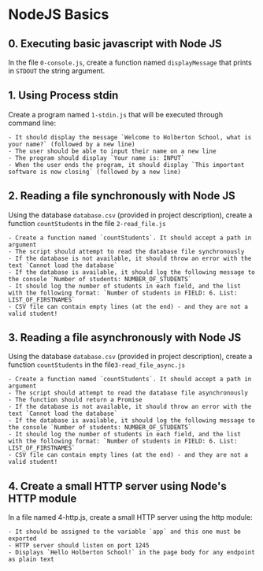 # NodeJS Basics

## 0. Executing basic javascript with Node JS
In the file `0-console.js`, create a function named `displayMessage` that prints in `STDOUT` the string argument.

## 1. Using Process stdin
Create a program named `1-stdin.js` that will be executed through command line:

    - It should display the message `Welcome to Holberton School, what is your name?` (followed by a new line)
    - The user should be able to input their name on a new line
    - The program should display `Your name is: INPUT`
    - When the user ends the program, it should display `This important software is now closing` (followed by a new line)

## 2. Reading a file synchronously with Node JS
Using the database `database.csv` (provided in project description), create a function `countStudents` in the file `2-read_file.js`

    - Create a function named `countStudents`. It should accept a path in argument
    - The script should attempt to read the database file synchronously
    - If the database is not available, it should throw an error with the text `Cannot load the database`
    - If the database is available, it should log the following message to the console `Number of students: NUMBER_OF_STUDENTS`
    - It should log the number of students in each field, and the list with the following format: `Number of students in FIELD: 6. List: LIST_OF_FIRSTNAMES`
    - CSV file can contain empty lines (at the end) - and they are not a valid student!

## 3. Reading a file asynchronously with Node JS
Using the database `database.csv` (provided in project description), create a function `countStudents` in the file`3-read_file_async.js`

    - Create a function named `countStudents`. It should accept a path in argument
    - The script should attempt to read the database file asynchronously
    - The function should return a Promise
    - If the database is not available, it should throw an error with the text `Cannot load the database`
    - If the database is available, it should log the following message to the console `Number of students: NUMBER_OF_STUDENTS`
    - It should log the number of students in each field, and the list with the following format: `Number of students in FIELD: 6. List: LIST_OF_FIRSTNAMES`
    - CSV file can contain empty lines (at the end) - and they are not a valid student!

## 4. Create a small HTTP server using Node's HTTP module
In a file named 4-http.js, create a small HTTP server using the http module:

    - It should be assigned to the variable `app` and this one must be exported
    - HTTP server should listen on port 1245
    - Displays `Hello Holberton School!` in the page body for any endpoint as plain text
